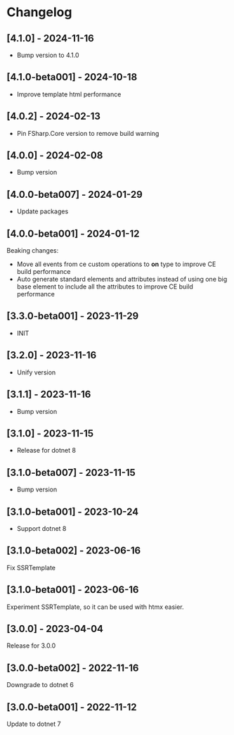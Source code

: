 # Changelog

## [4.1.0] - 2024-11-16

- Bump version to 4.1.0

## [4.1.0-beta001] - 2024-10-18

- Improve template html performance

## [4.0.2] - 2024-02-13

- Pin FSharp.Core version to remove build warning

## [4.0.0] - 2024-02-08

- Bump version

## [4.0.0-beta007] - 2024-01-29

- Update packages

## [4.0.0-beta001] - 2024-01-12

Beaking changes:

- Move all events from ce custom operations to **on** type to improve CE build performance
- Auto generate standard elements and attributes instead of using one big base element to include all the attributes to improve CE build performance

## [3.3.0-beta001] - 2023-11-29

- INIT

## [3.2.0] - 2023-11-16

- Unify version

## [3.1.1] - 2023-11-16

- Bump version

## [3.1.0] - 2023-11-15

- Release for dotnet 8

## [3.1.0-beta007] - 2023-11-15

- Bump version

## [3.1.0-beta001] - 2023-10-24

- Support dotnet 8

## [3.1.0-beta002] - 2023-06-16

Fix SSRTemplate

## [3.1.0-beta001] - 2023-06-16

Experiment SSRTemplate, so it can be used with htmx easier.

## [3.0.0] - 2023-04-04

Release for 3.0.0

## [3.0.0-beta002] - 2022-11-16

Downgrade to dotnet 6

## [3.0.0-beta001] - 2022-11-12

Update to dotnet 7